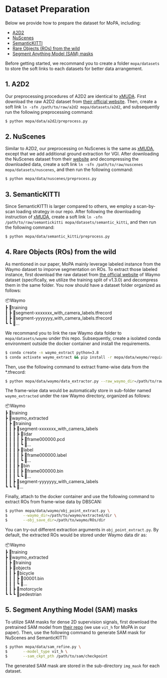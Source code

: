 # Dataset Preparation
Below we provide how to prepare the dataset for MoPA, including:
* [A2D2](#1-a2d2)
* [NuScenes](#2-nuscenes)
* [SemanticKITTI](#3-semantickitti)
* [Rare Objects (ROs) from the wild](#4-rare-objects-ros-from-the-wild)
* [Segment Anything Model (SAM) masks](#5-segment-anything-model-sam-masks)

Before getting started, we recommand you to create a folder  ```mopa/datasets``` to store the soft links to each datasets for better data arrangement.

## 1. A2D2
Our preprocessing procedures of A2D2 are identical to [xMUDA](https://github.com/valeoai/xmuda). First download the raw A2D2 dataset from [their official website](https://a2d2.audi/a2d2/en.html). Then, create a soft link ```ln -sfn /path/to/raw/a2d2 mopa/datasets/a2d2```, and subsequently run the following preprocessing command:
```bash
$ python mopa/data/a2d2/preprocess.py
```

## 2. NuScenes
Similar to A2D2, our preprocessing on NuScenes is the same as [xMUDA](https://github.com/valeoai/xmuda), except that we add additional ground extraction for VGI. After downloading the NuScenes dataset from their [website](https://www.nuscenes.org/nuscenes) and decompressing the downloaded data, create a soft link ```ln -sfn /path/to/raw/nuscenes mopa/datasets/nuscenes```, and then run the following command:
```bash
$ python mopa/data/nuscenes/preprocess.py
```

## 3. SemanticKITTI
Since SemanticKITTI is larger compared to others, we employ a scan-by-scan loading strategy in our repo. After following the downloading instruction of [xMUDA](https://github.com/valeoai/xmuda), create a soft link ```ln -sfn /path/to/raw/semantickitti mopa/datasets/semantic_kitti```, and then run the following command:
```bash
$ python mopa/data/semantic_kitti/preprocess.py
```

## 4. Rare Objects (ROs) from the wild
As mentioned in our paper, MoPA mainly leverage labeled instance from the Waymo dataset to imporve segmentation on ROs. To extract those labeled instance, first download the raw dataset from [the official website](https://waymo.com/open/) of Waymo dataset (specifically, we utilize the training split of v1.3.0) and decompress them in the same folder. You now should have a dataset folder organized as follows:

📦Waymo <br> 
┣ 📂training <br>
┃ ┣ 📜segment-xxxxxxx_with_camera_labels.tfrecord   
┃ ┣ 📜segment-yyyyyyy_with_camera_labels.tfrecord  <br>
┗ ┗ 📜...  <br>

We recommand you to link the raw Waymo data folder to ```mopa/datasets/waymo``` under this repo. Subsequently, create a isolated conda environment outside the docker container and install the requirements. 
```bash
$ conda create -n waymo_extract python=3.8
$ conda activate waymo_extract && pip install -r mopa/data/waymo/requirements.txt
```
Then, use the following command to extract frame-wise data from the *.tfrecord:
```bash
$ python mopa/data/waymo/data_extractor.py --raw_waymo_dir=/path/to/raw/waymo/dir
```
The frame-wise data would be automatically store in sub-folder named ```waymo_extracted``` under the raw Waymo directory, organized as follows:

📦Waymo <br> 
┣ 📂training <br>
┣ 📂waymo_extracted <br>
┃ ┣ 📂training <br>
┃ ┃ ┣ 📂segment-xxxxxxx_with_camera_labels <br>
┃ ┃ ┃ ┣ 📂lidar <br>
┃ ┃ ┃ ┃ ┣ 📜frame000000.pcd <br>
┃ ┃ ┃ ┃ ┗ 📜... <br>
┃ ┃ ┃ ┣ 📂label <br>
┃ ┃ ┃ ┃ ┣ 📜frame000000.label <br>
┃ ┃ ┃ ┃ ┗ 📜... <br>
┃ ┃ ┃ ┣ 📂bin <br>
┃ ┃ ┃ ┃ ┣ 📜frame000000.bin <br>
┃ ┃ ┃ ┗ ┗ 📜... <br>
┃ ┃ ┣ 📂segment-yyyyyyy_with_camera_labels <br>
┗ ┗ ┗ 📂...

Finally, attach to the docker container and use the following command to extract ROs from frame-wise data by DBSCAN:
```bash
$ python mopa/data/waymo/obj_point_extract.py \
$       --waymo_dir=/path/to/waymo/extracted/dir \
$       --obj_save_dir=/path/to/waymo/ROs/dir
```
You can try-out different extraction arguments in ```obj_point_extract.py```. By default, the extracted ROs would be stored under Waymo data dir as:

📦Waymo <br> 
┣ 📂training <br>
┣ 📂waymo_extracted <br>
┃ ┣ 📂training <br>
┃ ┣ 📂objects <br>
┃ ┃ ┣ 📂bicycle <br>
┃ ┃ ┃ ┣ 📜00001.bin <br>
┃ ┃ ┃ ┗ 📜... <br>
┃ ┃ ┣ 📂motorcycle <br>
┗ ┗ ┗ 📂pedestrian <br>

## 5. Segment Anything Model (SAM) masks
To utilize SAM masks for dense 2D supervision signals, first download the pretrained SAM model from [their repo](https://github.com/facebookresearch/segment-anything) (we use ```vit_h``` for MoPA in our paper). Then, use the following command to generate SAM mask for NuScenes and SemanticKITTI:
```bash
$ python mopa/data/sam_refine.py \
$       --model_type vit_h \
$       --sam_ckpt_pth /path/to/sam/checkpoint
```
The generated SAM mask are stored in the sub-directory ```img_mask``` for each dataset. 


